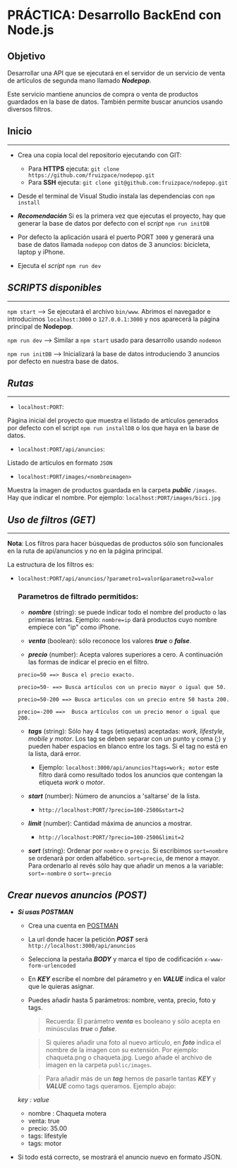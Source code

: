 # PRÁCTICA: Desarrollo BackEnd con Node.js

## Objetivo
Desarrollar una API que se ejecutará en el servidor de un servicio de venta de artículos de segunda mano llamado ***Nodepop***.

Este servicio mantiene anuncios de compra o venta de productos guardados en la base de datos. También permite buscar anuncios usando diversos filtros. 

## Inicio
---

- Crea una copia local del repositorio ejecutando con GIT:

  - Para **HTTPS** ejecuta: `git clone https://github.com/fruizpace/nodepop.git`
  - Para **SSH** ejecuta:  `git clone git@github.com:fruizpace/nodepop.git`

- Desde el terminal de Visual Studio instala las dependencias con `npm install`
  
- ***Recomendación*** Si es la primera vez que ejecutas el proyecto, hay que generar la base de datos por defecto con el *script* `npm run initDB`

- Por defecto la aplicación usará el puerto PORT `3000` y generará una base de datos llamada `nodepop` con datos de 3 anuncios: bicicleta, laptop y iPhone.

- Ejecuta el *script* `npm run dev`


## ***SCRIPTS disponibles***
---

`npm start` --> Se ejecutará el archivo `bin/www`. Abrimos el navegador e introducimos `localhost:3000` o `127.0.0.1:3000` y nos aparecerá la página principal de **Nodepop**.

`npm run dev` --> Similar a `npm start` usado para desarrollo usando `nodemon`

`npm run initDB` --> Inicializará la base de datos introduciendo 3 anuncios por defecto en nuestra base de datos.

## ***Rutas***
---

- `localhost:PORT`:

Página inicial del proyecto que muestra el listado de artículos generados por defecto con el script `npm run installDB` o los que haya en la base de datos.

- `localhost:PORT/api/anuncios`:

Listado de artículos en formato `JSON`

- `localhost:PORT/images/<nombreimagen>`

Muestra la imagen de productos guardada en la carpeta ***public*** `/images`. Hay que indicar el nombre. Por ejemplo: `localhost:PORT/images/bici.jpg`


## ***Uso de filtros (GET)***
---
**Nota**: Los filtros para hacer búsquedas de productos sólo son funcionales en la ruta de api/anuncios y no en la página principal.

La estructura de los filtros es:
- `localhost:PORT/api/anuncios/?parametro1=valor&parametro2=valor`


  ### Parametros de filtrado permitidos:

    - ***nombre*** (string): se puede indicar todo el nombre del producto o las primeras letras. Ejemplo: `nombre=ip` dará productos cuyo nombre empiece con "ip" como iPhone.
  
    - ***venta*** (boolean): sólo reconoce los valores ***true*** o ***false***.

    - ***precio*** (number): Acepta valores superiores a cero. A continuación las formas de indicar el precio en el filtro.

    ```
    precio=50 ==> Busca el precio exacto.

    precio=50- ==> Busca artículos con un precio mayor o igual que 50.

    precio=50-200 ==> Busca articulos con un precio entre 50 hasta 200.

    precio=-200 ==>  Busca artículos con un precio menor o igual que 200.
    ```

    - ***tags*** (string): Sólo hay 4 tags (etiquetas) aceptadas: *work,  lifestyle, mobile y motor*. Los tag se deben separar con un punto y coma (;) y pueden haber espacios en blanco entre los tags.
    Si el tag no está en la lista, dará error.
       - Ejemplo: `localhost:3000/api/anuncios?tags=work; motor` este filtro dará como resultado todos los anuncios que contengan la etiqueta *work* o *motor*.

    - ***start*** (number): Número de anuncios a 'saltarse' de la lista.

        - `http://localhost:PORT/?precio=100-2500&start=2`

    - ***limit*** (number): Cantidad máxima de anuncios a mostrar.

        - `http://localhost:PORT/?precio=100-2500&limit=2`

    - ***sort*** (string): Ordenar por `nombre` o `precio`. Si escribimos `sort=nombre` se ordenará por orden alfabético. `sort=precio`, de menor a mayor. Para ordenarlo al revés sólo hay que añadir un menos a la variable:  `sort=-nombre` o  `sort=-precio`

  
## ***Crear nuevos anuncios (POST)***

  - ***Si usas POSTMAN***
    - Crea una cuenta en [POSTMAN](https://www.postman.com)

    - La url donde hacer la petición ***POST*** será `http://localhost:3000/api/anuncios`

    - Selecciona la pestaña ***BODY*** y marca el tipo de codificación `x-www-form-urlencoded`

    - En ***KEY*** escribe el nombre del párametro y en ***VALUE*** indica el valor que le quieras asignar.

    - Puedes añadir hasta 5 parámetros: nombre, venta, precio, foto y tags.

      > Recuerda: El parámetro ***venta*** es booleano y sólo acepta en minúsculas ***true*** o ***false***.

      > Si quieres añadir una foto al nuevo artículo, en ***foto*** indica el nombre de la imagen con su extensión. Por ejemplo: chaqueta.png o chaqueta.jpg. Luego añade el archivo de imagen en la carpeta `public/images`.

      > Para añadir más de un ***tag*** hemos de pasarle tantas ***KEY*** y ***VALUE*** como tags queramos. Ejemplo abajo:

    *key : value*
      - nombre : Chaqueta motera
      - venta: true
      - precio: 35.00
      - tags: lifestyle
      - tags: motor

- Si todo está correcto, se mostrará el anuncio nuevo en formato JSON.